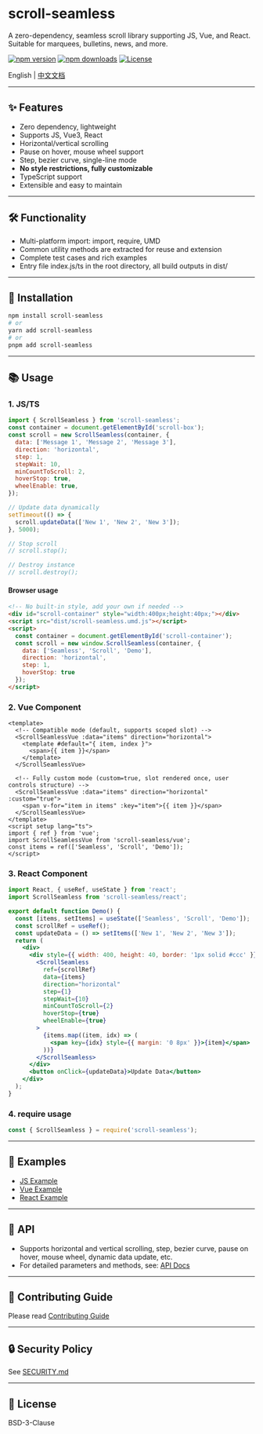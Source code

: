 # scroll-seamless

A zero-dependency, seamless scroll library supporting JS, Vue, and React. Suitable for marquees, bulletins, news, and more.


[![npm version](https://img.shields.io/npm/v/scroll-seamless.svg)](https://www.npmjs.com/package/scroll-seamless)
[![npm downloads](https://img.shields.io/npm/dm/scroll-seamless.svg)](https://www.npmjs.com/package/scroll-seamless)
[![License](https://img.shields.io/npm/l/scroll-seamless.svg)](https://github.com/chao921125/scroll-seamless/blob/main/LICENSE)


English | [中文文档](./README.md)

---

## ✨ Features
- Zero dependency, lightweight
- Supports JS, Vue3, React
- Horizontal/vertical scrolling
- Pause on hover, mouse wheel support
- Step, bezier curve, single-line mode
- **No style restrictions, fully customizable**
- TypeScript support
- Extensible and easy to maintain

---

## 🛠️ Functionality
- Multi-platform import: import, require, UMD
- Common utility methods are extracted for reuse and extension
- Complete test cases and rich examples
- Entry file index.js/ts in the root directory, all build outputs in dist/

---

## 🚀 Installation
```sh
npm install scroll-seamless
# or
yarn add scroll-seamless
# or
pnpm add scroll-seamless
```

---

## 📚 Usage

### 1. JS/TS
```js
import { ScrollSeamless } from 'scroll-seamless';
const container = document.getElementById('scroll-box');
const scroll = new ScrollSeamless(container, {
  data: ['Message 1', 'Message 2', 'Message 3'],
  direction: 'horizontal',
  step: 1,
  stepWait: 10,
  minCountToScroll: 2,
  hoverStop: true,
  wheelEnable: true,
});

// Update data dynamically
setTimeout(() => {
  scroll.updateData(['New 1', 'New 2', 'New 3']);
}, 5000);

// Stop scroll
// scroll.stop();

// Destroy instance
// scroll.destroy();
```

#### Browser usage
```html
<!-- No built-in style, add your own if needed -->
<div id="scroll-container" style="width:400px;height:40px;"></div>
<script src="dist/scroll-seamless.umd.js"></script>
<script>
  const container = document.getElementById('scroll-container');
  const scroll = new window.ScrollSeamless(container, {
    data: ['Seamless', 'Scroll', 'Demo'],
    direction: 'horizontal',
    step: 1,
    hoverStop: true
  });
</script>
```

### 2. Vue Component
```vue
<template>
  <!-- Compatible mode (default, supports scoped slot) -->
  <ScrollSeamlessVue :data="items" direction="horizontal">
    <template #default="{ item, index }">
      <span>{{ item }}</span>
    </template>
  </ScrollSeamlessVue>

  <!-- Fully custom mode (custom=true, slot rendered once, user controls structure) -->
  <ScrollSeamlessVue :data="items" direction="horizontal" :custom="true">
    <span v-for="item in items" :key="item">{{ item }}</span>
  </ScrollSeamlessVue>
</template>
<script setup lang="ts">
import { ref } from 'vue';
import ScrollSeamlessVue from 'scroll-seamless/vue';
const items = ref(['Seamless', 'Scroll', 'Demo']);
</script>
```

### 3. React Component
```jsx
import React, { useRef, useState } from 'react';
import ScrollSeamless from 'scroll-seamless/react';

export default function Demo() {
  const [items, setItems] = useState(['Seamless', 'Scroll', 'Demo']);
  const scrollRef = useRef();
  const updateData = () => setItems(['New 1', 'New 2', 'New 3']);
  return (
    <div>
      <div style={{ width: 400, height: 40, border: '1px solid #ccc' }}>
        <ScrollSeamless
          ref={scrollRef}
          data={items}
          direction="horizontal"
          step={1}
          stepWait={10}
          minCountToScroll={2}
          hoverStop={true}
          wheelEnable={true}
        >
          {items.map((item, idx) => (
            <span key={idx} style={{ margin: '0 8px' }}>{item}</span>
          ))}
        </ScrollSeamless>
      </div>
      <button onClick={updateData}>Update Data</button>
    </div>
  );
}
```

### 4. require usage
```js
const { ScrollSeamless } = require('scroll-seamless');
```

---

## 🧩 Examples
- [JS Example](examples/scroll-seamless-demo.js)
- [Vue Example](examples/scroll-seamless-vue-demo.vue)
- [React Example](examples/scroll-seamless-react-demo.jsx)

---

## 📖  API
- Supports horizontal and vertical scrolling, step, bezier curve, pause on hover, mouse wheel, dynamic data update, etc.
- For detailed parameters and methods, see: [API Docs](docs/API.en.md)

---

## 🤝 Contributing Guide
Please read [Contributing Guide](docs/CONTRIBUTING.en.md)

---

## 🔒 Security Policy
See [SECURITY.md](SECURITY.md)

---

## 📄 License
BSD-3-Clause 
